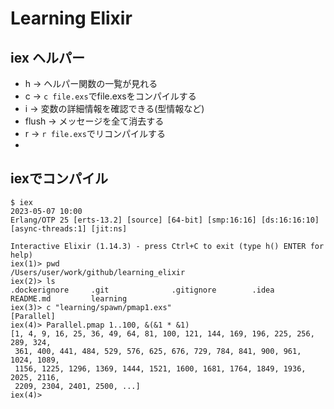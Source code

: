 # Learning Elixir

## iex ヘルパー

- h -> ヘルパー関数の一覧が見れる
- c -> <code>c file.exs</code>でfile.exsをコンパイルする
- i -> 変数の詳細情報を確認できる(型情報など)
- flush -> メッセージを全て消去する
- r -> <code>r file.exs</code>でリコンパイルする
- 

## iexでコンパイル

```shell
$ iex                                                                                                                                               2023-05-07 10:00
Erlang/OTP 25 [erts-13.2] [source] [64-bit] [smp:16:16] [ds:16:16:10] [async-threads:1] [jit:ns]

Interactive Elixir (1.14.3) - press Ctrl+C to exit (type h() ENTER for help)
iex(1)> pwd
/Users/user/work/github/learning_elixir
iex(2)> ls
.dockerignore     .git              .gitignore        .idea             
README.md         learning          
iex(3)> c "learning/spawn/pmap1.exs"
[Parallel]
iex(4)> Parallel.pmap 1..100, &(&1 * &1)
[1, 4, 9, 16, 25, 36, 49, 64, 81, 100, 121, 144, 169, 196, 225, 256, 289, 324,
 361, 400, 441, 484, 529, 576, 625, 676, 729, 784, 841, 900, 961, 1024, 1089,
 1156, 1225, 1296, 1369, 1444, 1521, 1600, 1681, 1764, 1849, 1936, 2025, 2116,
 2209, 2304, 2401, 2500, ...]
iex(4)> 
```